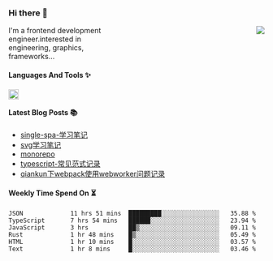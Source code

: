 <!--
**zhaohuanyuu/zhaohuanyuu** is a ✨ _special_ ✨ repository because its `README.md` (this file) appears on your GitHub profile.
-->

### Hi there 👋

<picture>
  <source media="(prefers-color-scheme: dark)" srcset="https://github-readme-stats.vercel.app/api?username=zhaohuanyuu&count_private=true&show_icons=true&theme=city_lights&hide_title=true">
  <img align="right" src="https://github-readme-stats.vercel.app/api?username=zhaohuanyuu&count_private=true&show_icons=true&hide_title=true">
</picture>

<p align="left" style="width:40%">I'm a frontend development engineer.interested in engineering, graphics, frameworks...</p>

#### Languages And Tools ✨

<img align="left" height="20" src="https://skillicons.dev/icons?i=js,ts,nodejs,rust,react,vue,svelte,gatsby,graphql,nestjs" />

</br>

#### Latest Blog Posts 📚
<!-- BLOG-POST-LIST:START -->
- [single-spa-学习笔记](https://auu.zone/post/single-spa-note)
- [svg学习笔记](https://auu.zone/post/svg-note)
- [monorepo](https://auu.zone/post/monorepo)
- [typescript-常见范式记录](https://auu.zone/post/ts-pattern)
- [qiankun下webpack使用webworker问题记录](https://auu.zone/post/wp-worker)
<!-- BLOG-POST-LIST:END -->

#### Weekly Time Spend On ⏳
<!--START_SECTION:waka-->

```text
JSON             11 hrs 51 mins  █████████░░░░░░░░░░░░░░░░   35.88 %
TypeScript       7 hrs 54 mins   ██████░░░░░░░░░░░░░░░░░░░   23.94 %
JavaScript       3 hrs           ██▒░░░░░░░░░░░░░░░░░░░░░░   09.11 %
Rust             1 hr 48 mins    █▒░░░░░░░░░░░░░░░░░░░░░░░   05.49 %
HTML             1 hr 10 mins    █░░░░░░░░░░░░░░░░░░░░░░░░   03.57 %
Text             1 hr 8 mins     █░░░░░░░░░░░░░░░░░░░░░░░░   03.46 %
```

<!--END_SECTION:waka-->
